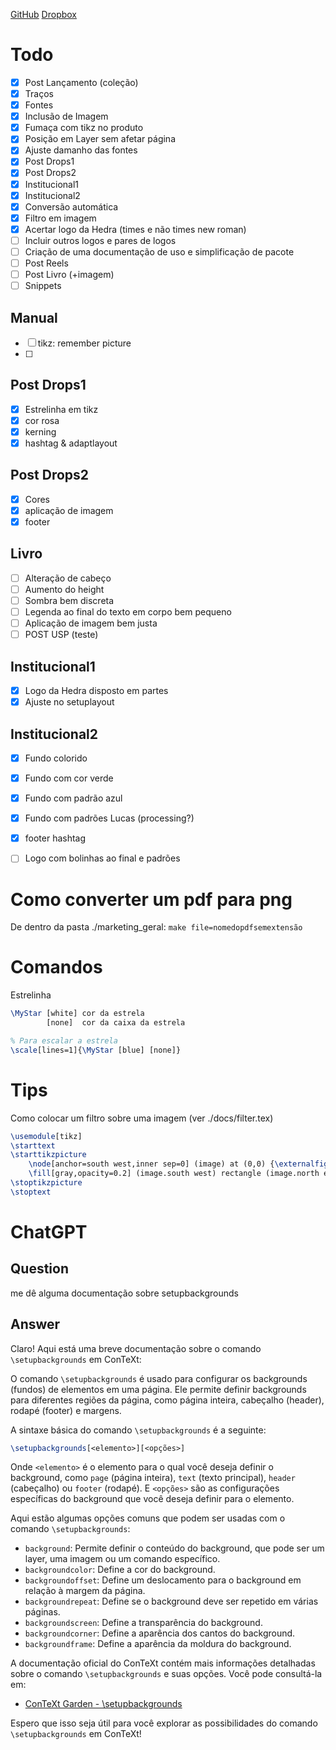 [GitHub](https://github.com/hedra-editora/marketing_geral/blob/main/institucional1.pdf)
[Dropbox](https://www.dropbox.com/home/MARKETING/PECAS_GRAFICAS/LOGOS)

# Todo

- [x] Post Lançamento (coleção)
- [x] Traços
- [x] Fontes
- [x] Inclusão de Imagem
- [x] Fumaça com tikz no produto
- [x] Posição em Layer sem afetar página
- [x] Ajuste damanho das fontes
- [x] Post Drops1
- [x] Post Drops2
- [x] Institucional1
- [x] Institucional2
- [x] Conversão  automática
- [x] Filtro em imagem
- [x] Acertar logo da Hedra (times e não times new roman)
- [ ] Incluir outros logos e pares de logos
- [ ] Criação de uma documentação de uso e simplificação de pacote
- [ ] Post Reels
- [ ] Post Livro (+imagem)
- [ ] Snippets

## Manual
- [ ] tikz: remember picture
- [ ] 


## Post Drops1
- [x] Estrelinha em tikz
- [x] cor rosa
- [x] kerning
- [x] hashtag & adaptlayout

## Post Drops2
- [x] Cores 
- [x] aplicação de imagem
- [x] footer

## Livro
- [ ] Alteração de cabeço
- [ ] Aumento do height
- [ ] Sombra bem discreta
- [ ] Legenda ao final do texto em corpo bem pequeno
- [ ] Aplicação de imagem bem justa
- [ ] POST USP (teste)

## Institucional1
- [x] Logo da Hedra disposto em partes
- [x] Ajuste no setuplayout

## Institucional2
- [x] Fundo colorido
- [x] Fundo com cor verde
- [x] Fundo com padrão azul
- [x] Fundo com padrões Lucas (processing?)
- [x] footer hashtag
- [ ] Logo com bolinhas ao final e padrões


# Como converter um pdf para png

De dentro da pasta ./marketing_geral:
`make file=nomedopdfsemextensão`


# Comandos

Estrelinha
         
```tex
\MyStar [white] cor da estrela 
		[none]  cor da caixa da estrela

% Para escalar a estrela
\scale[lines=1]{\MyStar [blue] [none]}
```


# Tips

Como colocar um filtro sobre uma imagem (ver ./docs/filter.tex)

```tex
\usemodule[tikz]
\starttext
\starttikzpicture
    \node[anchor=south west,inner sep=0] (image) at (0,0) {\externalfigure[drop2-1.png]};
    \fill[gray,opacity=0.2] (image.south west) rectangle (image.north east);
\stoptikzpicture
\stoptext
```

# ChatGPT
## Question

me dê alguma documentação sobre setupbackgrounds

## Answer

Claro! Aqui está uma breve documentação sobre o comando `\setupbackgrounds` em ConTeXt:

O comando `\setupbackgrounds` é usado para configurar os backgrounds (fundos) de elementos em uma página. Ele permite definir backgrounds para diferentes regiões da página, como página inteira, cabeçalho (header), rodapé (footer) e margens.

A sintaxe básica do comando `\setupbackgrounds` é a seguinte:

```tex
\setupbackgrounds[<elemento>][<opções>]
```

Onde `<elemento>` é o elemento para o qual você deseja definir o background, como `page` (página inteira), `text` (texto principal), `header` (cabeçalho) ou `footer` (rodapé). E `<opções>` são as configurações específicas do background que você deseja definir para o elemento.

Aqui estão algumas opções comuns que podem ser usadas com o comando `\setupbackgrounds`:

- `background`: Permite definir o conteúdo do background, que pode ser um layer, uma imagem ou um comando específico.
- `backgroundcolor`: Define a cor do background.
- `backgroundoffset`: Define um deslocamento para o background em relação à margem da página.
- `backgroundrepeat`: Define se o background deve ser repetido em várias páginas.
- `backgroundscreen`: Define a transparência do background.
- `backgroundcorner`: Define a aparência dos cantos do background.
- `backgroundframe`: Define a aparência da moldura do background.

A documentação oficial do ConTeXt contém mais informações detalhadas sobre o comando `\setupbackgrounds` e suas opções. Você pode consultá-la em:

- [ConTeXt Garden - \setupbackgrounds](https://wiki.contextgarden.net/Command/setupbackgrounds)

Espero que isso seja útil para você explorar as possibilidades do comando `\setupbackgrounds` em ConTeXt!
